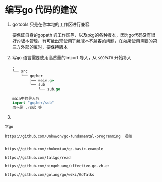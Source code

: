 # 	编写go 代码的建议



1. go tools 只是在你本地的工作区进行兼容

   要保证自身的gopath 的工作区等，以及pkg的各种版本，因为go代码没有很好的版本管理，有可能出现使用了新版本不兼容的问题，在如果使用需要的第三方外部的库时，要保持版本

2. 写go 语言需要使用高质量的import 导入，从 `$GOPATH` 开始导入

   ```go
   .
   └── src
       └── gopher
           ├── main.go
           └── sub
               └── sub.go
    
   main中的导入为
   import "gopher/sub"
   而不是 ./sub 等
   ```

3. 

`学go`

```
https://github.com/Unknwon/go-fundamental-programming  视频


https://github.com/chuhemiao/go-basic-example 

https://github.com/talkgo/read

https://github.com/bingohuang/effective-go-zh-en

https://github.com/golang/go/wiki/GoTalks
```



